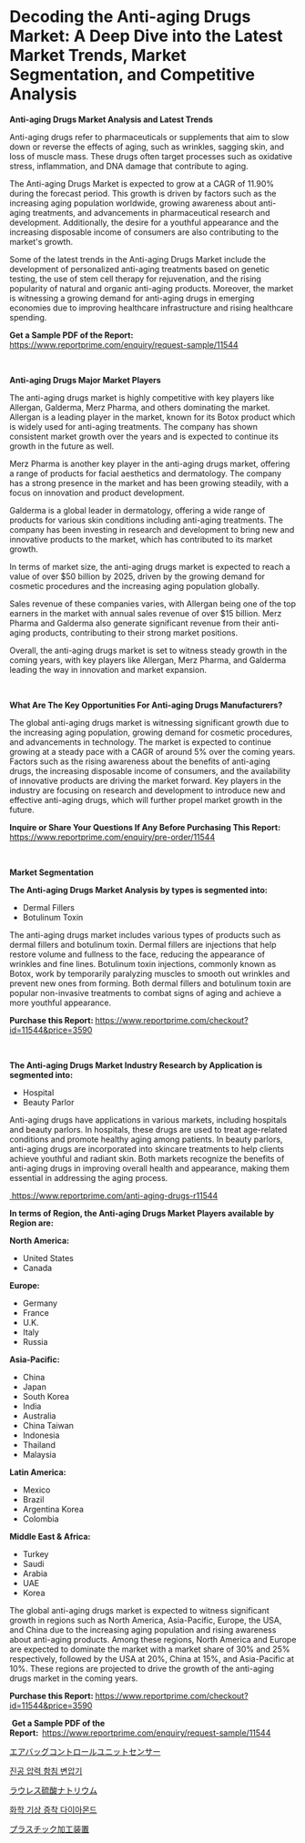<p><h1>Decoding the Anti-aging Drugs Market: A Deep Dive into the Latest Market Trends, Market Segmentation, and Competitive Analysis</h1></p><p><strong>Anti-aging Drugs Market Analysis and Latest Trends</strong></p>
<p><p>Anti-aging drugs refer to pharmaceuticals or supplements that aim to slow down or reverse the effects of aging, such as wrinkles, sagging skin, and loss of muscle mass. These drugs often target processes such as oxidative stress, inflammation, and DNA damage that contribute to aging.</p><p>The Anti-aging Drugs Market is expected to grow at a CAGR of 11.90% during the forecast period. This growth is driven by factors such as the increasing aging population worldwide, growing awareness about anti-aging treatments, and advancements in pharmaceutical research and development. Additionally, the desire for a youthful appearance and the increasing disposable income of consumers are also contributing to the market's growth.</p><p>Some of the latest trends in the Anti-aging Drugs Market include the development of personalized anti-aging treatments based on genetic testing, the use of stem cell therapy for rejuvenation, and the rising popularity of natural and organic anti-aging products. Moreover, the market is witnessing a growing demand for anti-aging drugs in emerging economies due to improving healthcare infrastructure and rising healthcare spending.</p></p>
<p><strong>Get a Sample PDF of the Report:&nbsp;</strong> <a href="https://www.reportprime.com/enquiry/request-sample/11544">https://www.reportprime.com/enquiry/request-sample/11544</a></p>
<p>&nbsp;</p>
<p><strong>Anti-aging Drugs Major Market Players</strong></p>
<p><p>The anti-aging drugs market is highly competitive with key players like Allergan, Galderma, Merz Pharma, and others dominating the market. Allergan is a leading player in the market, known for its Botox product which is widely used for anti-aging treatments. The company has shown consistent market growth over the years and is expected to continue its growth in the future as well.</p><p>Merz Pharma is another key player in the anti-aging drugs market, offering a range of products for facial aesthetics and dermatology. The company has a strong presence in the market and has been growing steadily, with a focus on innovation and product development.</p><p>Galderma is a global leader in dermatology, offering a wide range of products for various skin conditions including anti-aging treatments. The company has been investing in research and development to bring new and innovative products to the market, which has contributed to its market growth.</p><p>In terms of market size, the anti-aging drugs market is expected to reach a value of over $50 billion by 2025, driven by the growing demand for cosmetic procedures and the increasing aging population globally. </p><p>Sales revenue of these companies varies, with Allergan being one of the top earners in the market with annual sales revenue of over $15 billion. Merz Pharma and Galderma also generate significant revenue from their anti-aging products, contributing to their strong market positions.</p><p>Overall, the anti-aging drugs market is set to witness steady growth in the coming years, with key players like Allergan, Merz Pharma, and Galderma leading the way in innovation and market expansion.</p></p>
<p>&nbsp;</p>
<p><strong>What Are The Key Opportunities For Anti-aging Drugs Manufacturers?</strong></p>
<p><p>The global anti-aging drugs market is witnessing significant growth due to the increasing aging population, growing demand for cosmetic procedures, and advancements in technology. The market is expected to continue growing at a steady pace with a CAGR of around 5% over the coming years. Factors such as the rising awareness about the benefits of anti-aging drugs, the increasing disposable income of consumers, and the availability of innovative products are driving the market forward. Key players in the industry are focusing on research and development to introduce new and effective anti-aging drugs, which will further propel market growth in the future.</p></p>
<p><strong>Inquire or Share Your Questions If Any Before Purchasing This Report:</strong> <a href="https://www.reportprime.com/enquiry/pre-order/11544">https://www.reportprime.com/enquiry/pre-order/11544</a></p>
<p>&nbsp;</p>
<p><strong>Market Segmentation</strong></p>
<p><strong>The Anti-aging Drugs Market Analysis by types is segmented into:</strong></p>
<p><ul><li>Dermal Fillers</li><li>Botulinum Toxin</li></ul></p>
<p><p>The anti-aging drugs market includes various types of products such as dermal fillers and botulinum toxin. Dermal fillers are injections that help restore volume and fullness to the face, reducing the appearance of wrinkles and fine lines. Botulinum toxin injections, commonly known as Botox, work by temporarily paralyzing muscles to smooth out wrinkles and prevent new ones from forming. Both dermal fillers and botulinum toxin are popular non-invasive treatments to combat signs of aging and achieve a more youthful appearance.</p></p>
<p><strong>Purchase this Report:&nbsp;</strong><a href="https://www.reportprime.com/checkout?id=11544&price=3590">https://www.reportprime.com/checkout?id=11544&price=3590</a></p>
<p>&nbsp;</p>
<p><strong>The Anti-aging Drugs Market Industry Research by Application is segmented into:</strong></p>
<p><ul><li>Hospital</li><li>Beauty Parlor</li></ul></p>
<p><p>Anti-aging drugs have applications in various markets, including hospitals and beauty parlors. In hospitals, these drugs are used to treat age-related conditions and promote healthy aging among patients. In beauty parlors, anti-aging drugs are incorporated into skincare treatments to help clients achieve youthful and radiant skin. Both markets recognize the benefits of anti-aging drugs in improving overall health and appearance, making them essential in addressing the aging process.</p></p>
<p><a href="https://www.reportprime.com/anti-aging-drugs-r11544">&nbsp;https://www.reportprime.com/anti-aging-drugs-r11544</a></p>
<p><strong>In terms of Region, the Anti-aging Drugs Market Players available by Region are:</strong></p>
<p>
    <p> <strong> North America: </strong>
        <ul>
            <li>United States</li>
            <li>Canada</li>
        </ul>
        </p> 
    <p> <strong> Europe: </strong>
        <ul>
            <li>Germany</li>
            <li>France</li>
            <li>U.K.</li>
            <li>Italy</li>
            <li>Russia</li>
        </ul>
        </p> 
    <p> <strong> Asia-Pacific: </strong>
        <ul>
            <li>China</li>
            <li>Japan</li>
            <li>South Korea</li>
            <li>India</li>
            <li>Australia</li>
            <li>China Taiwan</li>
            <li>Indonesia</li>
            <li>Thailand</li>
            <li>Malaysia</li>
        </ul>
        </p> 
    <p> <strong> Latin America: </strong>
        <ul>
            <li>Mexico</li>
            <li>Brazil</li>
            <li>Argentina Korea</li>
            <li>Colombia</li>
        </ul>
        </p> 
    <p> <strong> Middle East & Africa: </strong>
        <ul>
            <li>Turkey</li>
            <li>Saudi</li>
            <li>Arabia</li>
            <li>UAE</li>
            <li>Korea</li>
        </ul>
    </p>
    </p>
<p><p>The global anti-aging drugs market is expected to witness significant growth in regions such as North America, Asia-Pacific, Europe, the USA, and China due to the increasing aging population and rising awareness about anti-aging products. Among these regions, North America and Europe are expected to dominate the market with a market share of 30% and 25% respectively, followed by the USA at 20%, China at 15%, and Asia-Pacific at 10%. These regions are projected to drive the growth of the anti-aging drugs market in the coming years.</p></p>
<p><strong>Purchase this Report: </strong><a href="https://www.reportprime.com/checkout?id=11544&price=3590">https://www.reportprime.com/checkout?id=11544&price=3590</a></p>
<p>&nbsp;<strong>Get a Sample PDF of the Report:&nbsp;&nbsp;</strong><a href="https://www.reportprime.com/enquiry/request-sample/11544">https://www.reportprime.com/enquiry/request-sample/11544</a></p>
<p><strong></strong></p>
<p><p><a href="https://medium.com/@logaolloway76845/%E3%82%A8%E3%82%A2%E3%83%90%E3%83%83%E3%82%B0%E5%88%B6%E5%BE%A1%E3%83%A6%E3%83%8B%E3%83%83%E3%83%88%E3%82%BB%E3%83%B3%E3%82%B5%E3%83%BC%E5%B8%82%E5%A0%B4%E5%88%86%E6%9E%90%E3%81%A82024%E5%B9%B4%E3%81%8B%E3%82%892031%E5%B9%B4%E3%81%BE%E3%81%A7%E3%81%AE%E6%9C%9F%E9%96%93%E3%81%AE%E3%82%B5%E3%82%A4%E3%82%BA%E4%BA%88%E6%B8%AC-c64a7da26860">エアバッグコントロールユニットセンサー</a></p><p><a href="https://medium.com/@bobbyreitenberg879562023/%EC%A7%84%EA%B3%B5%EC%95%95%EB%A0%A5-%EC%B1%84%EC%9B%8C%EC%A7%80%EB%8A%94-%ED%8A%B8%EB%9E%9C%EC%8A%A4%ED%8F%AC%EB%A8%B8-%EC%8B%9C%EC%9E%A5-%EC%8B%9C%EC%9E%A5-cagr-%EC%8B%9C%EC%9E%A5-%ED%8A%B8%EB%A0%8C%EB%93%9C-%EB%B0%8F-%EC%84%B1%EC%9E%A5-%EC%A0%84%EB%9E%B5%EC%97%90-%EB%8C%80%ED%95%9C-%ED%86%B5%EC%B0%B0%EB%A0%A5-a036960f71df">진공 압력 함침 변압기</a></p><p><a href="https://github.com/CloydAbbott2023/Market-Research-Report-List-1/blob/main/488560426086.md">ラウレス硫酸ナトリウム</a></p><p><a href="https://medium.com/@cordiehyatt1/%ED%99%94%ED%95%99-%EA%B8%B0%EC%83%81-%EC%A6%9D%EC%B0%A9-%EB%8B%A4%EC%9D%B4%EC%95%84%EB%AA%AC%EB%93%9C-%EC%8B%9C%EC%9E%A5%EC%9D%98-%EB%A9%94%ED%8A%B8%EB%A6%AD-%ED%95%B4%EB%8F%85-%EC%8B%9C%EC%9E%A5-%EC%A0%90%EC%9C%A0%EC%9C%A8-%ED%8A%B8%EB%A0%8C%EB%93%9C-%EB%B0%8F-%EC%84%B1%EC%9E%A5-%ED%8C%A8%ED%84%B4-0ef51742438f">화학 기상 증착 다이아몬드</a></p><p><a href="https://medium.com/@pollynsatcherayted345/%E3%83%97%E3%83%A9%E3%82%B9%E3%83%81%E3%83%83%E3%82%AF%E5%8A%A0%E5%B7%A5%E8%A8%AD%E5%82%99%E5%B8%82%E5%A0%B4%E8%A6%8F%E6%A8%A1-cagr-%E3%83%88%E3%83%AC%E3%83%B3%E3%83%892024%E5%B9%B4%E3%81%8B%E3%82%892030%E5%B9%B4-d8d911cf5562">プラスチック加工装置</a></p></p>